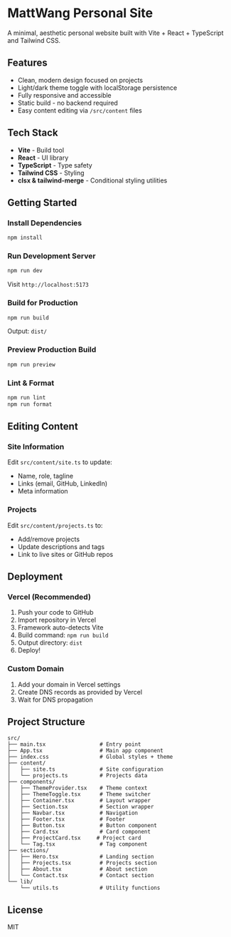 # MattWang Personal Site

A minimal, aesthetic personal website built with Vite + React + TypeScript and Tailwind CSS.

## Features

- Clean, modern design focused on projects
- Light/dark theme toggle with localStorage persistence
- Fully responsive and accessible
- Static build - no backend required
- Easy content editing via `/src/content` files

## Tech Stack

- **Vite** - Build tool
- **React** - UI library
- **TypeScript** - Type safety
- **Tailwind CSS** - Styling
- **clsx & tailwind-merge** - Conditional styling utilities

## Getting Started

### Install Dependencies

```bash
npm install
```

### Run Development Server

```bash
npm run dev
```

Visit `http://localhost:5173`

### Build for Production

```bash
npm run build
```

Output: `dist/`

### Preview Production Build

```bash
npm run preview
```

### Lint & Format

```bash
npm run lint
npm run format
```

## Editing Content

### Site Information

Edit `src/content/site.ts` to update:
- Name, role, tagline
- Links (email, GitHub, LinkedIn)
- Meta information

### Projects

Edit `src/content/projects.ts` to:
- Add/remove projects
- Update descriptions and tags
- Link to live sites or GitHub repos

## Deployment

### Vercel (Recommended)

1. Push your code to GitHub
2. Import repository in Vercel
3. Framework auto-detects Vite
4. Build command: `npm run build`
5. Output directory: `dist`
6. Deploy!

### Custom Domain

1. Add your domain in Vercel settings
2. Create DNS records as provided by Vercel
3. Wait for DNS propagation

## Project Structure

```
src/
├── main.tsx                 # Entry point
├── App.tsx                  # Main app component
├── index.css                # Global styles + theme
├── content/
│   ├── site.ts              # Site configuration
│   └── projects.ts          # Projects data
├── components/
│   ├── ThemeProvider.tsx    # Theme context
│   ├── ThemeToggle.tsx      # Theme switcher
│   ├── Container.tsx        # Layout wrapper
│   ├── Section.tsx          # Section wrapper
│   ├── Navbar.tsx           # Navigation
│   ├── Footer.tsx           # Footer
│   ├── Button.tsx           # Button component
│   ├── Card.tsx             # Card component
│   ├── ProjectCard.tsx     # Project card
│   └── Tag.tsx              # Tag component
├── sections/
│   ├── Hero.tsx             # Landing section
│   ├── Projects.tsx         # Projects section
│   ├── About.tsx            # About section
│   └── Contact.tsx          # Contact section
└── lib/
    └── utils.ts             # Utility functions
```

## License

MIT




